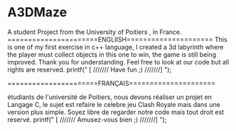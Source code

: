 # A3DMaze

A student Project from the University of Poitiers , in France.
======================ENGLIISH=====================
This is one of my first exercise in c++ language, I created a 3d labyrinth where the player must collect objects in this one to win, the game is still being improved. Thank you for understanding.
Feel free to look at our code but all rights are reserved.
printf(" [ /////// Have fun ;) ///////] ");

======================FRANÇAIS=====================

étudiants de l'université de Poitiers, nous devons réaliser un projet en Langage C, le sujet est refaire le celebre jeu Clash Royale mais dans une version plus simple.
Soyez libre de regarder notre code mais tout droit est reservé.
printf(" [ /////// Amusez-vous bien ;) ///////] ");
